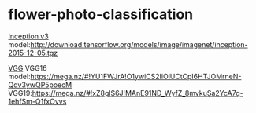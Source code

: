 # flower-photo-classification

[Inception v3](https://github.com/tensorflow/tensorflow/blob/master/tensorflow/contrib/slim/python/slim/nets/inception_v3.py)
model:http://download.tensorflow.org/models/image/imagenet/inception-2015-12-05.tgz

[VGG](https://github.com/machrisaa/tensorflow-vgg)
VGG16 model:https://mega.nz/#!YU1FWJrA!O1ywiCS2IiOlUCtCpI6HTJOMrneN-Qdv3ywQP5poecM 
VGG19:https://mega.nz/#!xZ8glS6J!MAnE91ND_WyfZ_8mvkuSa2YcA7q-1ehfSm-Q1fxOvvs